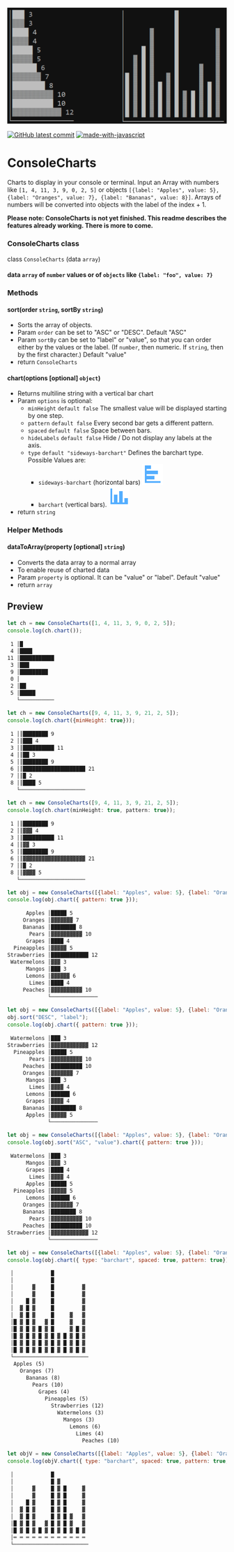 ![ConsoleCharts](https://github.com/nkoepke/ConsoleCharts/blob/main/images/chart.png?raw=true)

[![GitHub latest commit](https://badgen.net/github/last-commit/nkoepke/ConsoleCharts/main)](https://GitHub.com/nkoepke/ConsoleCharts/commit/)
[![made-with-javascript](https://img.shields.io/badge/Made%20with-JavaScript-1f425f.svg?logo=javascript)](https://www.javascript.com)

# ConsoleCharts
Charts to display in your console or terminal. Input an Array with numbers like `[1, 4, 11, 3, 9, 0, 2, 5]` or objects `[{label: "Apples", value: 5}, {label: "Oranges", value: 7}, {label: "Bananas", value: 8}]`. Arrays of numbers will be converted into objects with the label of the index + 1.

**Please note: ConsoleCharts is not yet finished. This readme describes the features already working. There is more to come.**

### ConsoleCharts class

class `ConsoleCharts` (data `array`)

#### data `array` of `number` values or of `objects` like `{label: "foo", value: 7}`

### Methods

#### sort(order `string`, sortBy `string`)
* Sorts the array of objects.
* Param `order` can be set to "ASC" or "DESC". Default "ASC"
* Param `sortBy` can be set to "label" or "value", so that you can order either by the values or the label. (If `number`, then numeric. If `string`, then by the first character.) Default "value"
* return `ConsoleCharts`

#### chart(options [optional] `object`)
* Returns multiline string with a vertical bar chart
* Param `options` is optional:
  * `minHeight` `default false` The smallest value will be displayed starting by one step.
  * `pattern` `default false` Every second bar gets a different pattern.
  * `spaced` `default false` Space between bars.
  * `hideLabels` `default false` Hide / Do not display any labels at the axis.
  * `type` `default "sideways-barchart"` Defines the barchart type. Possible Values are:
    * `sideways-barchart` (horizontal bars) ![Alt text](./images/bar-chart-horizontal.svg)
    * `barchart` (vertical bars). ![Alt text](./images/bar-chart.svg)
* return `string`

### Helper Methods

#### dataToArray(property [optional] `string`)
* Converts the data array to a normal array
* To enable reuse of charted data
* Param `property` is optional. It can be "value" or "label". Default "value"
* return `array`
  

## Preview

```js
let ch = new ConsoleCharts([1, 4, 11, 3, 9, 0, 2, 5]);
console.log(ch.chart());
```

```
 1 │█
 4 │████
11 │███████████
 3 │███
 9 │█████████
 0 │
 2 │██
 5 │█████
   └───────────
```


```js
let ch = new ConsoleCharts([9, 4, 11, 3, 9, 21, 2, 5]);
console.log(ch.chart({minHeight: true}));
```

```
 1 │║████████ 9
 2 │║███ 4
 3 │║██████████ 11
 4 │║██ 3
 5 │║████████ 9
 6 │║████████████████████ 21
 7 │║█ 2
 8 │║████ 5
   └─────────────────────
```


```js
let ch = new ConsoleCharts([9, 4, 11, 3, 9, 21, 2, 5]);
console.log(ch.chart(minHeight: true, pattern: true));
```

```
 1 │║████████ 9
 2 │║▓▓▓ 4
 3 │║██████████ 11
 4 │║▓▓ 3
 5 │║████████ 9
 6 │║▓▓▓▓▓▓▓▓▓▓▓▓▓▓▓▓▓▓▓▓ 21
 7 │║█ 2
 8 │║▓▓▓▓ 5
   └─────────────────────
```


```js
let obj = new ConsoleCharts([{label: "Apples", value: 5}, {label: "Oranges", value: 7}, {label: "Bananas", value: 8}, {label: "Pears", value: 10}, {label: "Grapes", value: 4}, {label: "Pineapples", value: 5}, {label: "Strawberries", value: 12}, {label: "Watermelons", value: 3}, {label: "Mangos", value: 3}, {label: "Lemons", value: 6}, {label: "Limes", value: 4}, {label: "Peaches", value: 10}]);
console.log(obj.chart({ pattern: true }));
```

```
      Apples │█████ 5
     Oranges │▓▓▓▓▓▓▓ 7
     Bananas │████████ 8
       Pears │▓▓▓▓▓▓▓▓▓▓ 10
      Grapes │████ 4
  Pineapples │▓▓▓▓▓ 5
Strawberries │████████████ 12
 Watermelons │▓▓▓ 3
      Mangos │███ 3
      Lemons │▓▓▓▓▓▓ 6
       Limes │████ 4
     Peaches │▓▓▓▓▓▓▓▓▓▓ 10
             └───────────────
```


```js
let obj = new ConsoleCharts([{label: "Apples", value: 5}, {label: "Oranges", value: 7}, {label: "Bananas", value: 8}, {label: "Pears", value: 10}, {label: "Grapes", value: 4}, {label: "Pineapples", value: 5}, {label: "Strawberries", value: 12}, {label: "Watermelons", value: 3}, {label: "Mangos", value: 3}, {label: "Lemons", value: 6}, {label: "Limes", value: 4}, {label: "Peaches", value: 10}]);
obj.sort("DESC", "label");
console.log(obj.chart({ pattern: true }));
```

```
 Watermelons │███ 3
Strawberries │▓▓▓▓▓▓▓▓▓▓▓▓ 12
  Pineapples │█████ 5
       Pears │▓▓▓▓▓▓▓▓▓▓ 10
     Peaches │██████████ 10
     Oranges │▓▓▓▓▓▓▓ 7
      Mangos │███ 3
       Limes │▓▓▓▓ 4
      Lemons │██████ 6
      Grapes │▓▓▓▓ 4
     Bananas │████████ 8
      Apples │▓▓▓▓▓ 5
             └───────────────
```


```js
let obj = new ConsoleCharts([{label: "Apples", value: 5}, {label: "Oranges", value: 7}, {label: "Bananas", value: 8}, {label: "Pears", value: 10}, {label: "Grapes", value: 4}, {label: "Pineapples", value: 5}, {label: "Strawberries", value: 12}, {label: "Watermelons", value: 3}, {label: "Mangos", value: 3}, {label: "Lemons", value: 6}, {label: "Limes", value: 4}, {label: "Peaches", value: 10}]);
console.log(obj.sort("ASC", "value").chart({ pattern: true }));
```

```
 Watermelons │███ 3
      Mangos │▓▓▓ 3
      Grapes │████ 4
       Limes │▓▓▓▓ 4
      Apples │█████ 5
  Pineapples │▓▓▓▓▓ 5
      Lemons │██████ 6
     Oranges │▓▓▓▓▓▓▓ 7
     Bananas │████████ 8
       Pears │▓▓▓▓▓▓▓▓▓▓ 10
     Peaches │██████████ 10
Strawberries │▓▓▓▓▓▓▓▓▓▓▓▓ 12
             └───────────────
```


```js
let obj = new ConsoleCharts([{label: "Apples", value: 5}, {label: "Oranges", value: 7}, {label: "Bananas", value: 8}, {label: "Pears", value: 10}, {label: "Grapes", value: 4}, {label: "Pineapples", value: 5}, {label: "Strawberries", value: 12}, {label: "Watermelons", value: 3}, {label: "Mangos", value: 3}, {label: "Lemons", value: 6}, {label: "Limes", value: 4}, {label: "Peaches", value: 10}]);
console.log(obj.chart({ type: "barchart", spaced: true, pattern: true}));
```

```
 │            █
 │            █
 │      ▓     █         ▓
 │      ▓     █         ▓
 │    █ ▓     █         ▓
 │  ▓ █ ▓     █         ▓
 │  ▓ █ ▓     █     ▓   ▓
 │█ ▓ █ ▓   ▓ █     ▓   ▓
 │█ ▓ █ ▓ █ ▓ █     ▓ █ ▓
 │█ ▓ █ ▓ █ ▓ █ ▓ █ ▓ █ ▓
 │█ ▓ █ ▓ █ ▓ █ ▓ █ ▓ █ ▓
 │█ ▓ █ ▓ █ ▓ █ ▓ █ ▓ █ ▓
 └────────────────────────
  Apples (5)
    Oranges (7)
      Bananas (8)
        Pears (10)
          Grapes (4)
            Pineapples (5)
              Strawberries (12)
                Watermelons (3)
                  Mangos (3)
                    Lemons (6)
                      Limes (4)
                        Peaches (10)
```


```js
let objV = new ConsoleCharts([{label: "Apples", value: 5}, {label: "Oranges", value: 7}, {label: "Bananas", value: 8}, {label: "Pears", value: 10}, {label: "Grapes", value: 4}, {label: "Pineapples", value: 5}, {label: "Strawberries", value: 12}, {label: "Watermelons", value: 11}, {label: "Mangos", value: 10}, {label: "Lemons", value: 6}, {label: "Limes", value: 4}, {label: "Peaches", value: 10}]);
console.log(objV.chart({ type: "barchart", spaced: true, pattern: true, hideLabels: true, minHeight: true}));
```

```
 │            █           
 │            █ ▓         
 │      ▓     █ ▓ █     ▓ 
 │      ▓     █ ▓ █     ▓ 
 │    █ ▓     █ ▓ █     ▓ 
 │  ▓ █ ▓     █ ▓ █     ▓ 
 │  ▓ █ ▓     █ ▓ █ ▓   ▓ 
 │█ ▓ █ ▓   ▓ █ ▓ █ ▓   ▓ 
 │█ ▓ █ ▓ █ ▓ █ ▓ █ ▓ █ ▓ 
 │═ ═ ═ ═ ═ ═ ═ ═ ═ ═ ═ ═ 
 └────────────────────────
```
